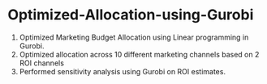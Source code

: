 # Optimized-Allocation-using-Gurobi
1. Optimized Marketing Budget Allocation using Linear programming in Gurobi.
2. Optimized allocation across 10 different marketing channels based on 2 ROI channels
3. Performed sensitivity analysis using Gurobi on ROI estimates.

